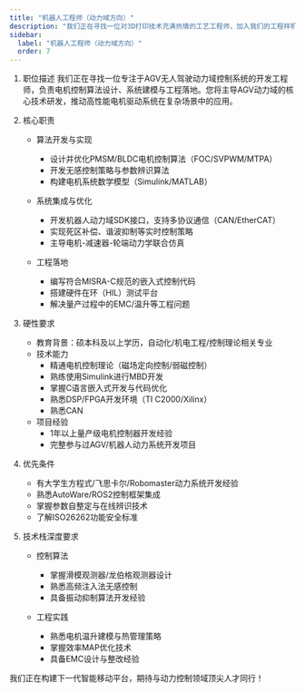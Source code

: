 ```yaml
---
title: "机器人工程师（动力域方向）"
description: "我们正在寻找一位对3D打印技术充满热情的工艺工程师，加入我们的工程样机开发团队。"
sidebar:
  label: "机器人工程师（动力域方向）"
  order: 7
---
```

1. 职位描述
我们正在寻找一位专注于AGV无人驾驶动力域控制系统的开发工程师，负责电机控制算法设计、系统建模与工程落地。您将主导AGV动力域的核心技术研发，推动高性能电机驱动系统在复杂场景中的应用。

1. 核心职责
   * 算法开发与实现
     * 设计并优化PMSM/BLDC电机控制算法（FOC/SVPWM/MTPA）
     * 开发无感控制策略与参数辨识算法
     * 构建电机系统数学模型（Simulink/MATLAB）

   *  系统集成与优化
      *  开发机器人动力域SDK接口，支持多协议通信（CAN/EtherCAT）
      *  实现死区补偿、谐波抑制等实时控制策略
      *  主导电机-减速器-轮端动力学联合仿真

   * 工程落地
     * 编写符合MISRA-C规范的嵌入式控制代码
     * 搭建硬件在环（HIL）测试平台
     * 解决量产过程中的EMC/温升等工程问题

2. 硬性要求
   * 教育背景：硕本科及以上学历，自动化/机电工程/控制理论相关专业
   * 技术能力
     * 精通电机控制理论（磁场定向控制/弱磁控制）
     * 熟练使用Simulink进行MBD开发
     * 掌握C语言嵌入式开发与代码优化
     * 熟悉DSP/FPGA开发环境（TI C2000/Xilinx）
     * 熟悉CAN
   *  项目经验
      *  1年以上量产级电机控制器开发经验
      *  完整参与过AGV/机器人动力系统开发项目

3. 优先条件
   * 有大学生方程式/飞思卡尔/Robomaster动力系统开发经验
   * 熟悉AutoWare/ROS2控制框架集成
   * 掌握参数自整定与在线辨识技术
   * 了解ISO26262功能安全标准

4. 技术栈深度要求
   * 控制算法
     * 掌握滑模观测器/龙伯格观测器设计
     * 熟悉高频注入法无感控制
     * 具备振动抑制算法开发经验

   * 工程实践 
     * 熟悉电机温升建模与热管理策略
     * 掌握效率MAP优化技术
     * 具备EMC设计与整改经验



我们正在构建下一代智能移动平台，期待与动力控制领域顶尖人才同行！
